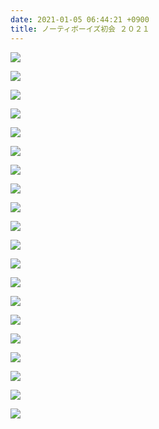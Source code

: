 ```yaml
---
date: 2021-01-05 06:44:21 +0900
title: ノーティボーイズ初会 ２０２１
---
```

![](/images/初会2021①.jpg)

![](/images/初会2021②.jpg)

![](/images/初会2021③.jpg)

![](/images/初会2021④.jpg)

![](/images/初会2021⑤.jpg)

![](/images/初会2021⑥.jpg)

![](/images/初会2021⑦.jpg)

![](/images/初会2021⑧.jpg)

![](/images/初会2021⑨.jpg)

![](/images/初会2021⑩.jpg)

![](/images/初会2021⑪.jpg)

![](/images/初会2021⑫.jpg)

![](/images/初会2021⑬.jpg)

![](/images/初会2021⑭.jpg)

![](/images/初会2021⑮.jpg)

![](/images/初会2021⑯.jpg)

![](/images/初会2021⑰.jpg)

![](/images/初会2021⑱.jpg)

![](/images/初会2021⑲.jpg)

![](/images/初会2021⑳.jpg)